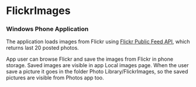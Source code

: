 <h1>FlickrImages</h1>
<h3>Windows Phone Application</h3>

The application loads images from Flickr using <a href="https://api.flickr.com/services/feeds/photos_public.gne?format=json" title="Flickr Public Feed API" target="_blank">Flickr Public Feed API</a>, which returns last 20 posted photos.

App user can browse Flickr and save the images from Flickr in phone storage. 
Saved images are visible in app Local images page.
When the user save а picture it goes in the folder Photo Library/FlickrImages, so the saved pictures are visible from Photos app too.

